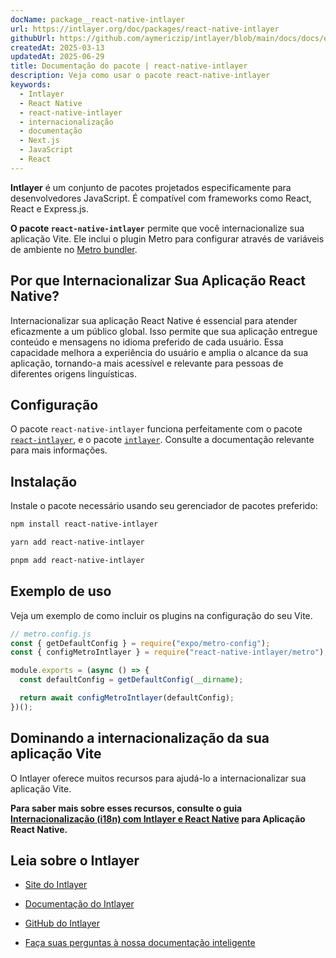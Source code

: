 ```yaml
---
docName: package__react-native-intlayer
url: https://intlayer.org/doc/packages/react-native-intlayer
githubUrl: https://github.com/aymericzip/intlayer/blob/main/docs/docs/en/packages/react-native-intlayer/index.md
createdAt: 2025-03-13
updatedAt: 2025-06-29
title: Documentação do pacote | react-native-intlayer
description: Veja como usar o pacote react-native-intlayer
keywords:
  - Intlayer
  - React Native
  - react-native-intlayer
  - internacionalização
  - documentação
  - Next.js
  - JavaScript
  - React
---
```


**Intlayer** é um conjunto de pacotes projetados especificamente para desenvolvedores JavaScript. É compatível com frameworks como React, React e Express.js.

**O pacote `react-native-intlayer`** permite que você internacionalize sua aplicação Vite. Ele inclui o plugin Metro para configurar através de variáveis de ambiente no [Metro bundler](https://docs.expo.dev/guides/customizing-metro/).

## Por que Internacionalizar Sua Aplicação React Native?

Internacionalizar sua aplicação React Native é essencial para atender eficazmente a um público global. Isso permite que sua aplicação entregue conteúdo e mensagens no idioma preferido de cada usuário. Essa capacidade melhora a experiência do usuário e amplia o alcance da sua aplicação, tornando-a mais acessível e relevante para pessoas de diferentes origens linguísticas.

## Configuração

O pacote `react-native-intlayer` funciona perfeitamente com o pacote [`react-intlayer`](https://github.com/aymericzip/intlayer/blob/main/docs/docs/pt/packages/react-intlayer/index.md), e o pacote [`intlayer`](https://github.com/aymericzip/intlayer/blob/main/docs/docs/pt/packages/intlayer/index.md). Consulte a documentação relevante para mais informações.

## Instalação

Instale o pacote necessário usando seu gerenciador de pacotes preferido:

```bash packageManager="npm"
npm install react-native-intlayer
```

```bash packageManager="yarn"
yarn add react-native-intlayer
```

```bash packageManager="pnpm"
pnpm add react-native-intlayer
```

## Exemplo de uso

Veja um exemplo de como incluir os plugins na configuração do seu Vite.

```js
// metro.config.js
const { getDefaultConfig } = require("expo/metro-config");
const { configMetroIntlayer } = require("react-native-intlayer/metro");

module.exports = (async () => {
  const defaultConfig = getDefaultConfig(__dirname);

  return await configMetroIntlayer(defaultConfig);
})();
```

## Dominando a internacionalização da sua aplicação Vite

O Intlayer oferece muitos recursos para ajudá-lo a internacionalizar sua aplicação Vite.

**Para saber mais sobre esses recursos, consulte o guia [Internacionalização (i18n) com Intlayer e React Native](https://github.com/aymericzip/intlayer/blob/main/docs/docs/pt/intlayer_with_react_native+expo.md) para Aplicação React Native.**

## Leia sobre o Intlayer

- [Site do Intlayer](https://intlayer.org)
- [Documentação do Intlayer](https://intlayer.org/doc)
- [GitHub do Intlayer](https://github.com/aymericzip/intlayer)

- [Faça suas perguntas à nossa documentação inteligente](https://intlayer.org/docchat)
